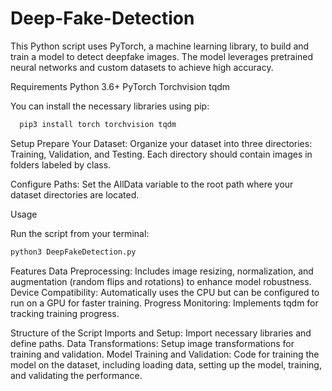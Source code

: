 # Deep-Fake-Detection
This Python script uses PyTorch, a machine learning library, to build and train a model to detect deepfake images. The model leverages pretrained neural networks and custom datasets to achieve high accuracy.

Requirements
    Python 3.6+
    PyTorch
    Torchvision
    tqdm

You can install the necessary libraries using pip:

```bash
  pip3 install torch torchvision tqdm
```

Setup
  Prepare Your Dataset: Organize your dataset into three directories: Training, Validation, and Testing. Each directory should contain images in   folders labeled by class.

  Configure Paths: Set the AllData variable to the root path where your dataset directories are located.

Usage

Run the script from your terminal:

```bash
python3 DeepFakeDetection.py
```
Features
    Data Preprocessing: Includes image resizing, normalization, and augmentation (random flips and rotations) to enhance model robustness.
    Device Compatibility: Automatically uses the CPU but can be configured to run on a GPU for faster training.
    Progress Monitoring: Implements tqdm for tracking training progress.

Structure of the Script
    Imports and Setup: Import necessary libraries and define paths.
    Data Transformations: Setup image transformations for training and validation.
    Model Training and Validation: Code for training the model on the dataset, including loading data, setting up the model, training, and   validating the performance.
